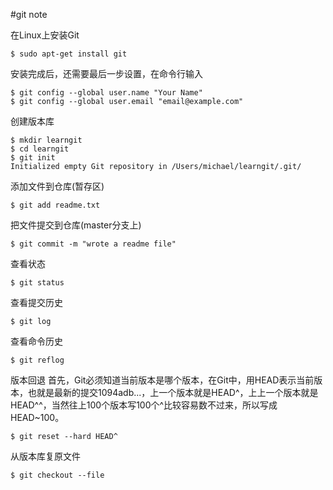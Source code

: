 #git note 


在Linux上安装Git

```
$ sudo apt-get install git
```

安装完成后，还需要最后一步设置，在命令行输入

```
$ git config --global user.name "Your Name"
$ git config --global user.email "email@example.com"
```
创建版本库

```
$ mkdir learngit
$ cd learngit
$ git init
Initialized empty Git repository in /Users/michael/learngit/.git/
```

添加文件到仓库(暂存区)
```
$ git add readme.txt
```

把文件提交到仓库(master分支上)
```
$ git commit -m "wrote a readme file"
```

查看状态
```
$ git status
```

查看提交历史
```
$ git log
```

查看命令历史

```
$ git reflog
```


版本回退
首先，Git必须知道当前版本是哪个版本，在Git中，用HEAD表示当前版本，也就是最新的提交1094adb...，上一个版本就是HEAD^，上上一个版本就是HEAD^^，当然往上100个版本写100个^比较容易数不过来，所以写成HEAD~100。

```
$ git reset --hard HEAD^

```

从版本库复原文件
```
$ git checkout --file

```









